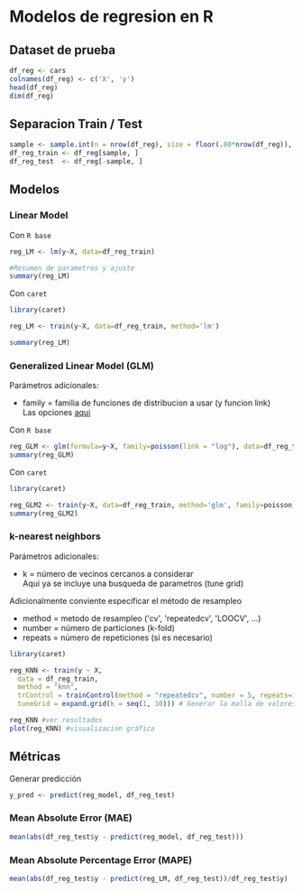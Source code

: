 # Modelos de regresion en R

## Dataset de prueba
```r
df_reg <- cars
colnames(df_reg) <- c('X', 'y')
head(df_reg)
dim(df_reg)
```

## Separacion Train / Test
```r
sample <- sample.int(n = nrow(df_reg), size = floor(.80*nrow(df_reg)), replace = F)
df_reg_train <- df_reg[sample, ]
df_reg_test  <- df_reg[-sample, ]
```

## Modelos

### Linear Model
Con `R base`
```r
reg_LM <- lm(y~X, data=df_reg_train)

#Resumen de parametros y ajuste
summary(reg_LM)
```
Con `caret`
```r
library(caret)

reg_LM <- train(y~X, data=df_reg_train, method='lm')

summary(reg_LM)
```

### Generalized Linear Model (GLM)
Parámetros adicionales:
* family = familia de funciones de distribucion a usar (y funcion link)  
Las opciones [aqui](https://www.rdocumentation.org/packages/stats/versions/3.6.2/topics/family)

Con `R base`
```r
reg_GLM <- glm(formula=y~X, family=poisson(link = "log"), data=df_reg_train) #ejemplo con poisson
summary(reg_GLM)
```

Con `caret`
```r
library(caret)

reg_GLM2 <- train(y~X, data=df_reg_train, method='glm', family=poisson) #ejemplo con poisson
summary(reg_GLM2)
```

### k-nearest neighbors

Parámetros adicionales:
* k = número de vecinos cercanos a considerar  
Aqui ya se incluye una busqueda de parametros (tune grid)  
  
Adicionalmente conviente especificar el método de resampleo
* method = metodo de resampleo ('cv', 'repeatedcv', 'LOOCV', ...)
* number = número de particiones (k-fold)
* repeats = número de repeticiones (si es necesario)  

```r
library(caret)

reg_KNN <- train(y ~ X,
  data = df_reg_train,
  method = "knn",
  trControl = trainControl(method = "repeatedcv", number = 5, repeats=10), # Seleccionar metodo de resampling (#aqui: repeated 10-fold CV)
  tuneGrid = expand.grid(k = seq(1, 10))) # Generar la malla de valores de parámetros para buscar optimo

reg_KNN #ver resultados
plot(reg_KNN) #visualizacion gráfica
``` 

## Métricas
Generar predicción
```r
y_pred <- predict(reg_model, df_reg_test)
```

### Mean Absolute Error (MAE)
```r
mean(abs(df_reg_test$y - predict(reg_model, df_reg_test)))
```

### Mean Absolute Percentage Error (MAPE)
```r
mean(abs(df_reg_test$y - predict(reg_LM, df_reg_test))/df_reg_test$y)
```






